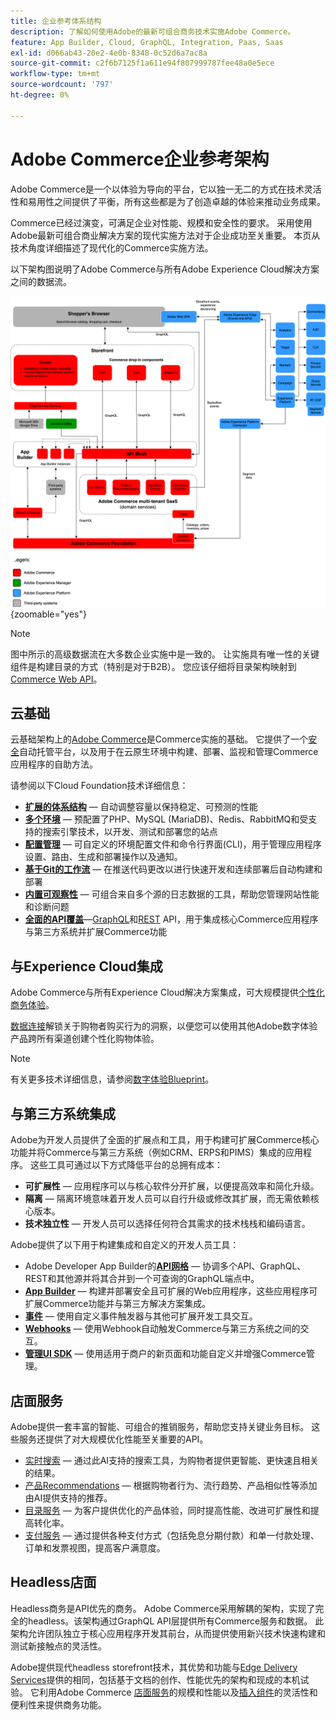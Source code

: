 ```yaml
---
title: 企业参考体系结构
description: 了解如何使用Adobe的最新可组合商务技术实施Adobe Commerce。
feature: App Builder, Cloud, GraphQL, Integration, Paas, Saas
exl-id: d066ab43-20e2-4e0b-8348-0c52d6a7ac8a
source-git-commit: c2f6b7125f1a611e94f807999787fee48a0e5ece
workflow-type: tm+mt
source-wordcount: '797'
ht-degree: 0%

---
```


# Adobe Commerce企业参考架构

Adobe Commerce是一个以体验为导向的平台，它以独一无二的方式在技术灵活性和易用性之间提供了平衡，所有这些都是为了创造卓越的体验来推动业务成果。

Commerce已经过演变，可满足企业对性能、规模和安全性的要求。 采用使用Adobe最新可组合商业解决方案的现代实施方法对于企业成功至关重要。 本页从技术角度详细描述了现代化的Commerce实施方法。

以下架构图说明了Adobe Commerce与所有Adobe Experience Cloud解决方案之间的数据流。

![显示Adobe Commerce如何连接到Experience Cloud解决方案的架构图](../../assets/playbooks/commerce-architecture-v3.svg){zoomable="yes"}

>[!NOTE]
>
>图中所示的高级数据流在大多数企业实施中是一致的。 让实施具有唯一性的关键组件是构建目录的方式（特别是对于B2B）。 您应该仔细将目录架构映射到[Commerce Web API](https://developer.adobe.com/commerce/webapi/get-started/)。

## 云基础

云基础架构上的[Adobe Commerce](https://experienceleague.adobe.com/en/docs/commerce-cloud-service/user-guide/overview)是Commerce实施的基础。 它提供了一个[安全](../../security-and-compliance/shared-responsibility.md)自动托管平台，以及用于在云原生环境中构建、部署、监视和管理Commerce应用程序的自助方法。

请参阅以下Cloud Foundation技术详细信息：

- [**扩展的体系结构**](https://experienceleague.adobe.com/en/docs/commerce-cloud-service/user-guide/architecture/scaled-architecture) — 自动调整容量以保持稳定、可预测的性能
- [**多个环境**](https://experienceleague.adobe.com/en/docs/commerce-cloud-service/user-guide/architecture/pro-architecture) — 预配置了PHP、MySQL (MariaDB)、Redis、RabbitMQ和受支持的搜索引擎技术，以开发、测试和部署您的站点
- [**配置管理**](https://experienceleague.adobe.com/en/docs/commerce-cloud-service/user-guide/configure/overview) — 可自定义的环境配置文件和命令行界面(CLI)，用于管理应用程序设置、路由、生成和部署操作以及通知。
- [**基于Git的工作流**](https://experienceleague.adobe.com/en/docs/commerce-cloud-service/user-guide/architecture/pro-develop-deploy-workflow) — 在推送代码更改以进行快速开发和连续部署后自动构建和部署
- [**内置可观察性**](https://experienceleague.adobe.com/en/docs/commerce-cloud-service/user-guide/monitor/performance) — 可组合来自多个源的日志数据的工具，帮助您管理网站性能和诊断问题
- [**全面的API覆盖**](https://developer.adobe.com/commerce/webapi/get-started/)—[GraphQL](https://developer.adobe.com/commerce/webapi/graphql/)和[REST](https://developer.adobe.com/commerce/webapi/rest) API，用于集成核心Commerce应用程序与第三方系统并扩展Commerce功能

## 与Experience Cloud集成

Adobe Commerce与所有Experience Cloud解决方案集成，可大规模提供[个性化商务体验](https://experienceleague.adobe.com/en/docs/commerce-admin/customers/customers-menu/personalize-scale#customers-menu)。

[数据连接](https://experienceleague.adobe.com/en/docs/commerce-merchant-services/data-connection/overview)解锁关于购物者购买行为的洞察，以便您可以使用其他Adobe数字体验产品跨所有渠道创建个性化购物体验。

>[!NOTE]
>
>有关更多技术详细信息，请参阅[数字体验Blueprint](https://experienceleague.adobe.com/en/docs/blueprints-learn/architecture/overview)。


## 与第三方系统集成

Adobe为开发人员提供了全面的扩展点和工具，用于构建可扩展Commerce核心功能并将Commerce与第三方系统（例如CRM、ERPS和PIMS）集成的应用程序。 这些工具可通过以下方式降低平台的总拥有成本：

- **可扩展性** — 应用程序可以与核心软件分开扩展，以便提高效率和简化升级。
- **隔离** — 隔离环境意味着开发人员可以自行升级或修改其扩展，而无需依赖核心版本。
- **技术独立性** — 开发人员可以选择任何符合其需求的技术栈栈和编码语言。

Adobe提供了以下用于构建集成和自定义的开发人员工具：

- Adobe Developer App Builder的&#x200B;[**API网格**](https://developer.adobe.com/graphql-mesh-gateway/) — 协调多个API、GraphQL、REST和其他源并将其合并到一个可查询的GraphQL端点中。
- [**App Builder**](https://developer.adobe.com/app-builder/docs/overview/) — 构建并部署安全且可扩展的Web应用程序，这些应用程序可扩展Commerce功能并与第三方解决方案集成。
- [**事件**](https://developer.adobe.com/commerce/extensibility/events/) — 使用自定义事件触发器与其他可扩展开发工具交互。
- [**Webhooks**](https://developer.adobe.com/commerce/extensibility/webhooks/) — 使用Webhook自动触发Commerce与第三方系统之间的交互。
- [**管理UI SDK**](https://developer.adobe.com/commerce/extensibility/admin-ui-sdk/) — 使用适用于商户的新页面和功能自定义并增强Commerce管理。

## 店面服务

Adobe提供一套丰富的智能、可组合的推销服务，帮助您支持关键业务目标。 这些服务还提供了对大规模优化性能至关重要的API。

- [实时搜索](https://experienceleague.adobe.com/en/docs/commerce-merchant-services/live-search/overview) — 通过此AI支持的搜索工具，为购物者提供更智能、更快速且相关的结果。
- [产品Recommendations](https://experienceleague.adobe.com/en/docs/commerce-merchant-services/product-recommendations/overview) — 根据购物者行为、流行趋势、产品相似性等添加由AI提供支持的推荐。
- [目录服务](https://experienceleague.adobe.com/en/docs/commerce-merchant-services/catalog-service/guide-overview) — 为客户提供优化的产品体验，同时提高性能、改进可扩展性和提高转化率。
- [支付服务](https://experienceleague.adobe.com/en/docs/commerce-merchant-services/payment-services/guide-overview) — 通过提供各种支付方式（包括免息分期付款）和单一付款处理、订单和发票视图，提高客户满意度。

## Headless店面

Headless商务是API优先的商务。 Adobe Commerce采用解耦的架构，实现了完全的headless。该架构通过GraphQL API层提供所有Commerce服务和数据。 此架构允许团队独立于核心应用程序开发其前台，从而提供使用新兴技术快速构建和测试新接触点的灵活性。

Adobe提供现代headless storefront技术，其优势和功能与[Edge Delivery Services](https://www.aem.live/home)提供的相同，包括基于文档的创作、性能优先的架构和现成的本机试验。 它利用Adobe Commerce [店面服务](#storefront-services)的规模和性能以及[插入组件](https://experienceleague.adobe.com/developer/commerce/storefront/)的灵活性和便利性来提供商务功能。

